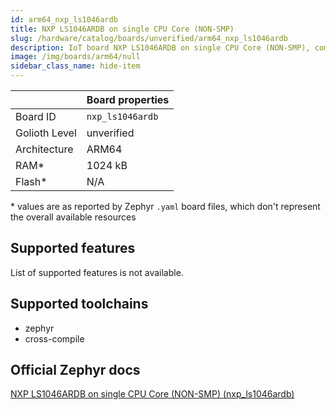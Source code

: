 ```yaml
---
id: arm64_nxp_ls1046ardb
title: NXP LS1046ARDB on single CPU Core (NON-SMP)
slug: /hardware/catalog/boards/unverified/arm64_nxp_ls1046ardb
description: IoT board NXP LS1046ARDB on single CPU Core (NON-SMP), compatible with Golioth at unverified level.
image: /img/boards/arm64/null
sidebar_class_name: hide-item
---
```


[//]: # (This is an auto-generated file, do not edit! Changes to it will be lost upon re-generation)



|                | Board properties     |
| -------------  | -------------------- |
| Board ID       | `nxp_ls1046ardb` |
| Golioth Level  | unverified       |
| Architecture   | ARM64 |
| RAM*           | 1024 kB |
| Flash*         | N/A |

\* values are as reported by Zephyr `.yaml` board files, which don't represent the overall available resources



## Supported features

List of supported features is not available.

## Supported toolchains

* zephyr
* cross-compile

## Official Zephyr docs

[NXP LS1046ARDB on single CPU Core (NON-SMP) (nxp_ls1046ardb)](https://docs.zephyrproject.org/latest/boards/arm64/nxp_ls1046ardb/doc/index.html)
